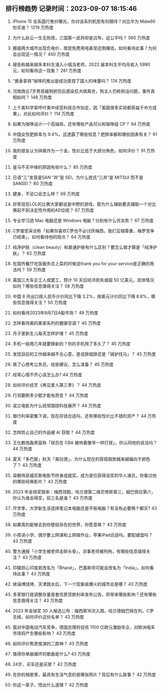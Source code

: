 
## 排行榜趋势 记录时间：2023-09-07 18:15:46
  
  1. iPhone 15 全系国行售价曝光，你对该系列机型有何期待？对比华为 Mate60 你买谁？ 1219 万热度
    
  2. 为什么赵云一生无败绩，三国第一武将却是吕布，这公平吗？ 560 万热度
    
  3. 挪威两大城市出现负电价，居民免费用电甚至还倒赚钱，如何看待此事？为何会出现这一情况？ 450 万热度
    
  4. 报告称越来越多本科生涌入小城当老师，2022 届本科生平均月收入 5990 元，如何看待这一现象？ 281 万热度
    
  5. “酱香拿铁”咖啡的推出是成功拿捏了国人的味蕾吗？ 174 万热度
    
  6. 河南商丘7岁男孩被狗抓伤后感染狂犬病离世，狗主人仍称狗没问题，事件真相如何？ 148 万热度
    
  7. 上千美科学家呼吁美中续签科技合作协定，因「美国很多实验都获益于中方成果」，对此如何评价？ 114 万热度
    
  8. 如果为咖啡设计一个高端局，还有哪些产品可以和咖啡组 CP？ 94 万热度
    
  9. 中国女性肥胖率为 9.4%，这透露了哪些信息？肥胖率都和哪些因素有关？ 91 万热度
    
  10. 我的朋友认为钟离作为一个金，性价比低于大部分角色，如何评价？ 91 万热度
    
  11. 皇马不买中锋的原因有些什么？ 85 万热度
    
  12. 日语“三”发音是SAN “井”是 SEI，为什么姓氏“三井”是 MITSUI 而不是 SANSEI？ 80 万热度
    
  13. 健身，不忌口会怎么样？ 69 万热度
    
  14. 好奇现在LOL的比赛大家都说是中野的游戏，那为什么辅助要去辅助一个对比赛起不到决定性作用的AD位呢？ 67 万热度
    
  15. 专业学习选 Mac 电脑还是 Windows 电脑？分别有什么优劣势？ 67 万热度
    
  16. C罗接受采访称「如果你喜欢C罗也不必讨厌梅西，我们互相尊重，梅罗竞争已结束」，如何看待他的观点？ 64 万热度
    
  17. 纯净护肤（clean beauty）和普通护肤有什么区别？要怎么做才算是「纯净护肤」？ 62 万热度
    
  18. 在国外餐厅吃饭服务员上菜的时候说thank you for your service是正确的用法吗？ 59 万热度
    
  19. 美国三大车企工人或罢工，预计 10 天后经济损失或超 50 亿美元，具体情况如何？哪些信息值得关注？ 58 万热度
    
  20. 中国 8 月出口按人民币计价同比下降 3.2%，按美元计价同比下降 8.8%，哪些信息值得关注？ 50 万热度
    
  21. 如何看待2023年9月7日A股市场？ 49 万热度
    
  22. 怎样看待美的美家系列的健康空调？ 45 万热度
    
  23. 月子里新生儿每天怎样护理？ 45 万热度
    
  24. 手机一般用几年就要换新的？你的手机用了多久了？ 45 万热度
    
  25. 发现目前的工作越来越不合心意，是说辞就辞还是「骑驴找马」？ 45 万热度
    
  26. 铁了心想考公务员，给些建议，怎么准备？ 45 万热度
    
  27. 经常心情不开心该怎么办? 44 万热度
    
  28. 如何评价综艺《再见爱人第三季》？ 44 万热度
    
  29. 行测要刷多少题才能有质变？ 44 万热度
    
  30. 诺兰电影为什么经常围绕科技展开？ 44 万热度
    
  31. 银行利率密集下调，现在存钱合适吗，还有哪些性价比不错的资产？ 44 万热度
    
  32. 怎样防止自己的作品被 AI 窃取？ 44 万热度
    
  33. 王仕鹏炮轰男篮称「球员在 CBA 被哄着像爷一样打球」，你认同他的说法吗？ 44 万热度
    
  34. 夏天「多巴胺」秋天「美拉德」，为什么现在的穿搭趋势越来越偏向于颜色了？ 43 万热度
    
  35. 梁朝伟获威尼斯电影节终身成就奖，成为首位获得该奖的华人演员，你看过他的哪些经典影片？ 43 万热度
    
  36. 2023 年金球奖赔率：梅西领跑，哈兰德第二维尼修斯第三，姆巴佩仅第六，你认为谁会得奖，前三名是谁？ 43 万热度
    
  37. 开学季，大学新生该选择笔记本电脑还是平板电脑？有没有必要两个都买? 43 万热度
    
  38. 如果真的能够去到你壁纸存在的世界，你愿意嘛？ 43 万热度
    
  39. 小孩读小学，偶尔要上网课和上网做作业，苹果iPad合适吗，要配键盘吗？ 43 万热度
    
  40. 警方通报「小学生被老师击碎头骨」，涉事老师被刑拘，有哪些信息值得关注？ 43 万热度
    
  41. 印媒担心印度若改名为「Bharat」，巴基斯坦可能会改名为「India」，如何看待此事？ 43 万热度
    
  42. 继淄博烧烤、天津跳水后，下一个现象级爆火的城市会是哪？ 43 万热度
    
  43. 多家银行就调整存量首套住房贷款利率发布公告，将带来哪些影响？还有哪些信息值得关注？ 43 万热度
    
  44. 2023 年金球奖 30 人候选公布：梅西第16次入围，哈兰德姆巴佩在列，C罗无缘，如何评价这份名单？ 43 万热度
    
  45. 面对中国电动汽车竞争，德国总理将投资 1100 亿欧元激励车企，对欧洲电车市场将产生哪些影响？ 43 万热度
    
  46. 如何评价焦恩俊演的二郎神？ 43 万热度
    
  47. 值得你单曲循环的歌曲是什么? 43 万热度
    
  48. 24岁，买车还是买房？ 42 万热度
    
  49. 在你的相册里，最具有生活气息的是哪张照片？背后有什么故事？ 42 万热度
    
  50. 你这一辈子，悟出什么道理？ 42 万热度
    